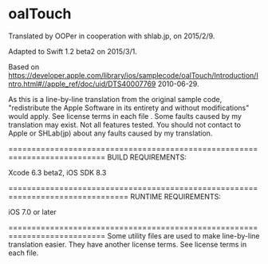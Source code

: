 # oalTouch

Translated by OOPer in cooperation with shlab.jp, on 2015/2/9.

Adapted to Swift 1.2 beta2 on 2015/3/1.

Based on
<https://developer.apple.com/library/ios/samplecode/oalTouch/Introduction/Intro.html#//apple_ref/doc/uid/DTS40007769>
2010-06-29.

As this is a line-by-line translation from the original sample code, "redistribute the Apple Software in its entirety and without modifications" would apply. See license terms in each file .
Some faults caused by my translation may exist. Not all features tested.
You should not contact to Apple or SHLab(jp) about any faults caused by my translation.

===========================================================================
BUILD REQUIREMENTS:

Xcode 6.3 beta2, iOS SDK 8.3

================================================================================
RUNTIME REQUIREMENTS:

iOS 7.0 or later

===========================================================================
Some utility files are used to make line-by-line translation easier. They have another license terms.
See license terms in each file.